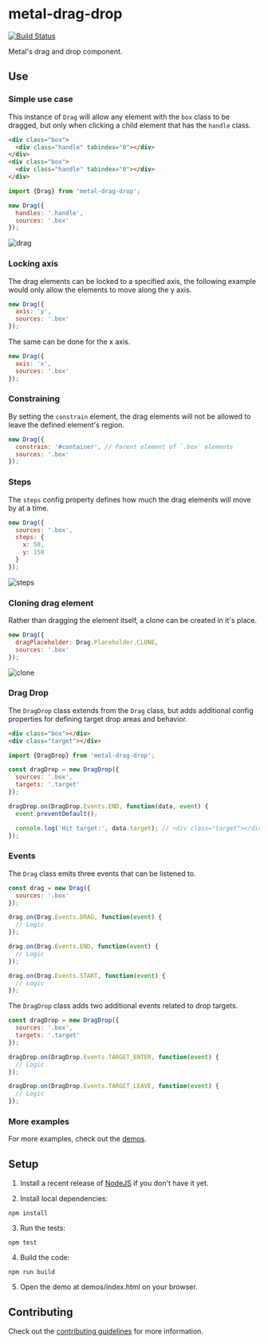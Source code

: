 # metal-drag-drop

[![Build Status](https://travis-ci.org/metal/metal-drag-drop.svg?branch=master)](https://travis-ci.org/metal/metal-drag-drop)

Metal's drag and drop component.

## Use

### Simple use case

This instance of `Drag` will allow any element with the `box` class to be
dragged, but only when clicking a child element that has the `handle` class.

```html
<div class="box">
  <div class="handle" tabindex="0"></div>
</div>
<div class="box">
  <div class="handle" tabindex="0"></div>
</div>
```

```javascript
import {Drag} from 'metal-drag-drop';

new Drag({
  handles: '.handle',
  sources: '.box'
});
```

![drag](https://github.com/metal/metal-drag-drop/blob/master/images/drag.gif "Drag")

### Locking axis

The drag elements can be locked to a specified axis, the following example would
only allow the elements to move along the y axis.

```javascript
new Drag({
  axis: 'y',
  sources: '.box'
});
```

The same can be done for the x axis.

```javascript
new Drag({
  axis: 'x',
  sources: '.box'
});
```

### Constraining

By setting the `constrain` element, the drag elements will not be allowed to
leave the defined element's region.

```javascript
new Drag({
  constrain: '#container', // Parent element of `.box` elements
  sources: '.box'
});
```

### Steps

The `steps` config property defines how much the drag elements will move by at a
time.

```javascript
new Drag({
  sources: '.box',
  steps: {
    x: 50,
    y: 150
  }
});
```

![steps](https://github.com/metal/metal-drag-drop/blob/master/images/step.gif "Steps")

### Cloning drag element

Rather than dragging the element itself, a clone can be created in it's place.

```javascript
new Drag({
  dragPlaceholder: Drag.Placeholder.CLONE,
  sources: '.box'
});
```

![clone](https://github.com/metal/metal-drag-drop/blob/master/images/clone.gif "Cloned Element")

### Drag Drop

The `DragDrop` class extends from the `Drag` class, but adds additional config
properties for defining target drop areas and behavior.

```html
<div class="box"></div>
<div class="target"></div>
```

```javascript
import {DragDrop} from 'metal-drag-drop';

const dragDrop = new DragDrop({
  sources: '.box',
  targets: '.target'
});

dragDrop.on(DragDrop.Events.END, function(data, event) {
  event.preventDefault();

  console.log('Hit target:', data.target); // <div class="target"></div>
});
```

### Events

The `Drag` class emits three events that can be listened to.

```javascript
const drag = new Drag({
  sources: '.box'
});

drag.on(Drag.Events.DRAG, function(event) {
  // Logic
});

drag.on(Drag.Events.END, function(event) {
  // Logic
});

drag.on(Drag.Events.START, function(event) {
  // Logic
});
```

The `DragDrop` class adds two additional events related to drop targets.

```javascript
const dragDrop = new DragDrop({
  sources: '.box',
  targets: '.target'
});

dragDrop.on(DragDrop.Events.TARGET_ENTER, function(event) {
  // Logic
});

dragDrop.on(DragDrop.Events.TARGET_LEAVE, function(event) {
  // Logic
});
```

### More examples

For more examples, check out the [demos](https://github.com/metal/metal-drag-drop/tree/master/demos).

## Setup

1. Install a recent release of [NodeJS](https://nodejs.org/en/download/) if you
don't have it yet.

2. Install local dependencies:

  ```
  npm install
  ```

3. Run the tests:

  ```
  npm test
  ```

4. Build the code:

  ```
  npm run build
  ```

5. Open the demo at demos/index.html on your browser.

## Contributing

Check out the [contributing guidelines](https://github.com/metal/metal-drag-drop/blob/master/CONTRIBUTING.md) for more information.
